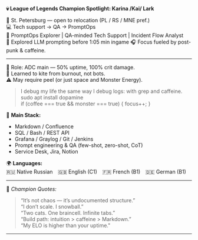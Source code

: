 **💀 League of Legends Champion Spotlight: Karina /Kai/ Lark**

📍 St. Petersburg — open to relocation (PL / RS / MNE pref.)  
💻 Tech support → QA → PromptOps  
🧠 PromptOps Explorer | QA-minded Tech Support | Incident Flow Analyst  
🧪 Explored LLM prompting before 1:05 min ingame
🎧 Focus fueled by post-punk & caffeine.  

---

🧬 Role: ADC main — 50% uptime, 100% crit damage.  
🎯 Learned to kite from burnout, not bots.  
⚠️ May require peel (or just space and Monster Energy).  

> I debug my life the same way I debug logs: with grep and caffeine.  
> sudo apt install dopamine   
> if (coffee === true && monster === true) { focus++; }

🧠 **Main Stack:**  
- Markdown / Confluence  
- SQL / Bash / REST API  
- Grafana / Graylog / Git / Jenkins  
- Prompt engineering & QA (few-shot, zero-shot, CoT)  
- Service Desk, Jira, Notion  

🌍 **Languages:**  
🇷🇺 Native Russian 🇬🇧 English (C1) 🇫🇷 French (B1) 🇩🇪 German (B1)

---

💬 *Champion Quotes:*  
> “It’s not chaos — it’s undocumented structure.”    
> “I don’t scale. I snowball.”  
> “Two cats. One braincell. Infinite tabs.”  
> “Build path: intuition > caffeine > Markdown.”  
> “My ELO is higher than your uptime."   

---

